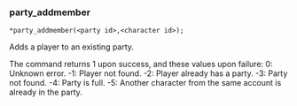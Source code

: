 ### party_addmember
```
*party_addmember(<party id>,<character id>);
```

Adds a player to an existing party.

The command returns 1 upon success, and these values upon failure:
 0: Unknown error.
-1: Player not found.
-2: Player already has a party.
-3: Party not found.
-4: Party is full.
-5: Another character from the same account is already in the party.
